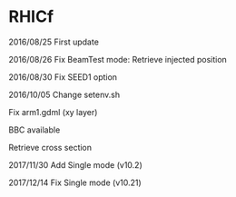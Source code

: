# RHICf
2016/08/25 First update

2016/08/26 Fix BeamTest mode: Retrieve injected position

2016/08/30 Fix SEED1 option

2016/10/05 Change setenv.sh

Fix arm1.gdml (xy layer)

BBC available

Retrieve cross section

2017/11/30 Add Single mode (v10.2)

2017/12/14 Fix Single mode (v10.21)